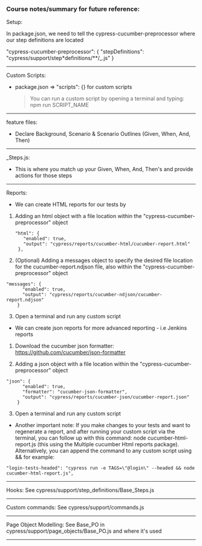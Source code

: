 ### Course notes/summary for future reference:

Setup:

In package.json, we need to tell the cypress-cucumber-preprocessor where our step definitions are located

"cypress-cucumber-preprocessor": {
"stepDefinitions": "cypress/support/step\*definitions/\*\*/\_.js"
}

---

Custom Scripts:

- package.json => "scripts": {} for custom scripts

  > You can run a custom script by opening a terminal and typing: npm run SCRIPT_NAME

---

feature files:

- Declare Background, Scenario & Scenario Outlines (Given, When, And, Then)

---

\_Steps.js:

- This is where you match up your Given, When, And, Then's and provide actions for those steps

---

Reports:

- We can create HTML reports for our tests by

1. Adding an html object with a file location within the "cypress-cucumber-preprocessor" object
   ```
   "html": {
      "enabled": true,
      "output": "cypress/reports/cucumber-html/cucumber-report.html"
    },
   ```
2. (Optional) Adding a messages object to specify the desired file location for the cucumber-report.ndjson file, also within the "cypress-cucumber-preprocessor" object

```
"messages": {
      "enabled": true,
      "output": "cypress/reports/cucumber-ndjson/cucumber-report.ndjson"
    }
```

3. Open a terminal and run any custom script

- We can create json reports for more advanced reporting - i.e Jenkins reports

1. Download the cucumber json formatter: https://github.com/cucumber/json-formatter

2. Adding a json object with a file location within the "cypress-cucumber-preprocessor" object

```
"json": {
      "enabled": true,
      "formatter": "cucumber-json-formatter",
      "output": "cypress/reports/cucumber-json/cucumber-report.json"
    }

```

3. Open a terminal and run any custom script

- Another important note: If you make changes to your tests and want to regenerate a report, and after running your custom script via the terminal, you can follow up with this command: node cucumber-html-report.js (this using the Multiple cucumber Html reports package). Alternatively, you can append the command to any custom script using && for example:

```
"login-tests-headed": "cypress run -e TAGS=\"@login\" --headed && node cucumber-html-report.js",
```

---

Hooks:
See cypress/support/step_definitions/Base_Steps.js

---

Custom commands:
See cypress/support/commands.js

---

Page Object Modelling:
See Base_PO in cypress/support/page_objects/Base_PO.js and where it's used

---
